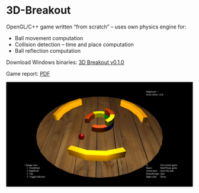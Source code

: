 ﻿# 3D-Breakout
OpenGL/C++ game written “from scratch” – uses own physics engine for:  
- Ball movement computation
- Collision detection – time and place computation
- Ball reflection computation

Download Windows binaries: [3D Breakout v0.1.0](https://github.com/rtrembecky/3D-Breakout/releases)  

Game report: [PDF](https://github.com/rtrembecky/3D-Breakout/blob/master/docs/3d-breakout-game-report.pdf)  

![breakout](https://github.com/rtrembecky/3D-Breakout/raw/master/docs/img/breakout.png "Game view")  

